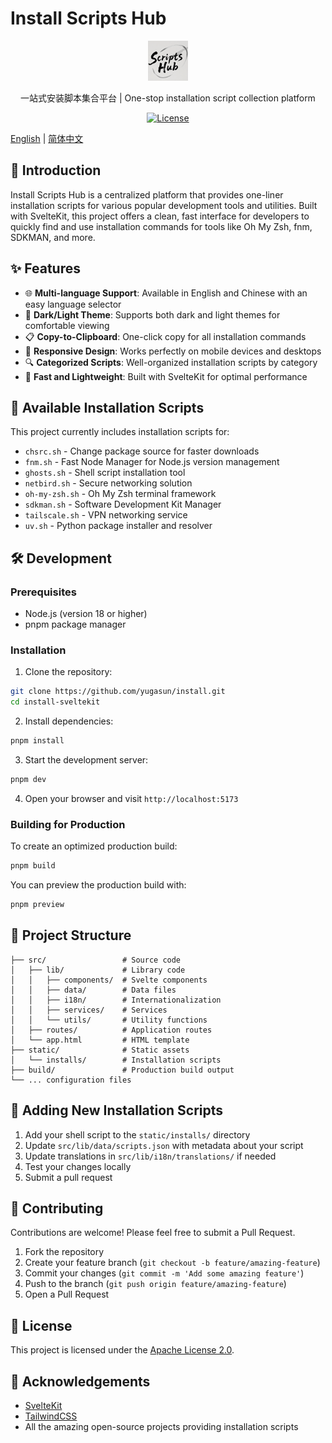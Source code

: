 # Install Scripts Hub

<p align="center">
  <img src="static/favicon.png" alt="Install Scripts Hub" width="64" height="64">
</p>

<p align="center">
  一站式安装脚本集合平台 | One-stop installation script collection platform
</p>

<p align="center">
  <a href="LICENSE">
    <img src="https://img.shields.io/github/license/yugasun/install" alt="License">
  </a>
</p>

[English](README.md) | [简体中文](README.zh.md)

## 📖 Introduction

Install Scripts Hub is a centralized platform that provides one-liner installation scripts for various popular development tools and utilities. Built with SvelteKit, this project offers a clean, fast interface for developers to quickly find and use installation commands for tools like Oh My Zsh, fnm, SDKMAN, and more.

## ✨ Features

- 🌐 **Multi-language Support**: Available in English and Chinese with an easy language selector
- 🌙 **Dark/Light Theme**: Supports both dark and light themes for comfortable viewing
- 📋 **Copy-to-Clipboard**: One-click copy for all installation commands
- 📱 **Responsive Design**: Works perfectly on mobile devices and desktops
- 🔍 **Categorized Scripts**: Well-organized installation scripts by category
- 🚀 **Fast and Lightweight**: Built with SvelteKit for optimal performance

## 🚀 Available Installation Scripts

This project currently includes installation scripts for:

- `chsrc.sh` - Change package source for faster downloads
- `fnm.sh` - Fast Node Manager for Node.js version management
- `ghosts.sh` - Shell script installation tool
- `netbird.sh` - Secure networking solution
- `oh-my-zsh.sh` - Oh My Zsh terminal framework
- `sdkman.sh` - Software Development Kit Manager
- `tailscale.sh` - VPN networking service
- `uv.sh` - Python package installer and resolver

## 🛠 Development

### Prerequisites

- Node.js (version 18 or higher)
- pnpm package manager

### Installation

1. Clone the repository:
```bash
git clone https://github.com/yugasun/install.git
cd install-sveltekit
```

2. Install dependencies:
```bash
pnpm install
```

3. Start the development server:
```bash
pnpm dev
```

4. Open your browser and visit `http://localhost:5173`

### Building for Production

To create an optimized production build:

```bash
pnpm build
```

You can preview the production build with:

```bash
pnpm preview
```

## 📁 Project Structure

```
├── src/                 # Source code
│   ├── lib/             # Library code
│   │   ├── components/  # Svelte components
│   │   ├── data/        # Data files
│   │   ├── i18n/        # Internationalization
│   │   ├── services/    # Services
│   │   └── utils/       # Utility functions
│   ├── routes/          # Application routes
│   └── app.html         # HTML template
├── static/              # Static assets
│   └── installs/        # Installation scripts
├── build/               # Production build output
└── ... configuration files
```

## 📝 Adding New Installation Scripts

1. Add your shell script to the `static/installs/` directory
2. Update `src/lib/data/scripts.json` with metadata about your script
3. Update translations in `src/lib/i18n/translations/` if needed
4. Test your changes locally
5. Submit a pull request

## 🤝 Contributing

Contributions are welcome! Please feel free to submit a Pull Request.

1. Fork the repository
2. Create your feature branch (`git checkout -b feature/amazing-feature`)
3. Commit your changes (`git commit -m 'Add some amazing feature'`)
4. Push to the branch (`git push origin feature/amazing-feature`)
5. Open a Pull Request

## 📄 License

This project is licensed under the [Apache License 2.0](LICENSE).

## 🙏 Acknowledgements

- [SvelteKit](https://kit.svelte.dev/)
- [TailwindCSS](https://tailwindcss.com/)
- All the amazing open-source projects providing installation scripts
